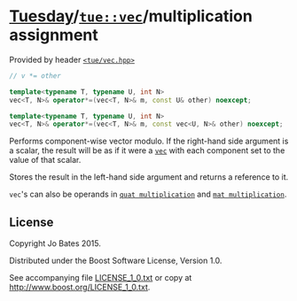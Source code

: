 [Tuesday](../../../README.md)/[`tue::vec`](../../headers/vec.md)/multiplication assignment
==========================================================================================
Provided by header [`<tue/vec.hpp>`](../../headers/vec.md)

```c++
// v *= other

template<typename T, typename U, int N>
vec<T, N>& operator*=(vec<T, N>& m, const U& other) noexcept;

template<typename T, typename U, int N>
vec<T, N>& operator*=(vec<T, N>& m, const vec<U, N>& other) noexcept;
```

Performs component-wise vector modulo. If the right-hand side argument is a
scalar, the result will be as if it were a [`vec`](../../headers/vec.md) with
each component set to the value of that scalar.

Stores the result in the left-hand side argument and returns a reference to it.

`vec`'s can also be operands in
[`quat multiplication`](../quat/multiplication_assignment.md) and
[`mat multiplication`](../mat/multiplication_assignment.md).

License
-------
Copyright Jo Bates 2015.

Distributed under the Boost Software License, Version 1.0.

See accompanying file [LICENSE_1_0.txt](../../../LICENSE_1_0.txt) or copy at
http://www.boost.org/LICENSE_1_0.txt.
